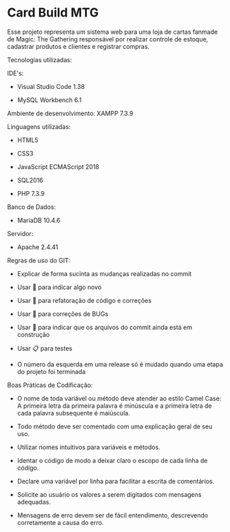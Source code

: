 # Card Build MTG

Esse projeto representa um sistema web para uma loja de cartas fanmade de Magic: The Gathering responsável por realizar controle de estoque, 
cadastrar produtos e clientes e registrar compras.

Tecnologias utilizadas: 
 
IDE's:

- Visual Studio Code 1.38

- MySQL Workbench 6.1

Ambiente de desenvolvimento: XAMPP 7.3.9

Linguagens utilizadas:

- HTML5

- CSS3

- JavaScript ECMAScript 2018

- SQL2016

- PHP 7.3.9

Banco de Dados:

- MariaDB 10.4.6

Servidor:

- Apache 2.4.41

Regras de uso do GIT:

- Explicar de forma sucinta as mudanças realizadas no commit

- Usar :rocket: para indicar algo novo

- Usar :hammer: para refatoração de código e correções

- Usar :bug: para correções de BUGs

- Usar :construction: para indicar que os arquivos do commit ainda está em construção

- Usar :clipboard: para testes

- O número da esquerda em uma release só é mudado quando uma etapa do projeto foi terminada

Boas Práticas de Codificação:

-	O nome de toda variável ou método deve atender ao estilo Camel Case: A primeira letra da primeira palavra é minúscula e a primeira letra de cada palavra subsequente é maiúscula.

-	Todo método deve ser comentado com uma explicação geral de seu uso.

-	Utilizar nomes intuitivos para variáveis e métodos.

-	Identar o código de modo a deixar claro o escopo de cada linha de código.

-	Declare uma variável por linha para facilitar a escrita de comentários.

-	Solicite ao usuário os valores a serem digitados com mensagens adequadas.

-	Mensagens de erro devem ser de fácil entendimento, descrevendo corretamente a causa do erro.
